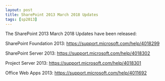 ```yaml
---
layout: post
title: SharePoint 2013 March 2018 Updates
tags: [sp2013]
---
```


The SharePoint 2013 March 2018 Updates have been released:

SharePoint Foundation 2013: <https://support.microsoft.com/help/4018299>

SharePoint Server 2013: <https://support.microsoft.com/help/4018302>

Project Server 2013: <https://support.microsoft.com/help/4018301>

Office Web Apps 2013: <https://support.microsoft.com/help/4011692>